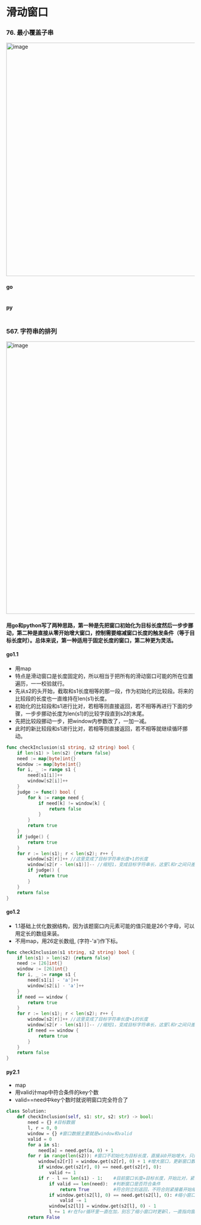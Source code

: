 # 滑动窗口
### 76. 最小覆盖子串
[<img width="622" alt="image" src="https://user-images.githubusercontent.com/70481780/217740599-5b7873ee-03a8-4dbc-8fab-ac9ff65275f1.png">](https://leetcode.cn/problems/minimum-window-substring/)

#### go
```go

```
#### py
```py

```
### 567. 字符串的排列
[<img width="726" alt="image" src="https://user-images.githubusercontent.com/70481780/216898826-58bb40dd-7fa6-48fd-a911-3c03684b8a20.png">
](https://leetcode.cn/problems/permutation-in-string/)
#### 用go和python写了两种思路，第一种是先把窗口初始化为目标长度然后一步步挪动，第二种是直接从零开始增大窗口，控制需要缩减窗口长度的触发条件（等于目标长度时）。总体来说，第一种适用于固定长度的窗口，第二种更为灵活。
#### go1.1
- 用map
- 特点是滑动窗口是长度固定的，所以相当于把所有的滑动窗口可能的所在位置遍历，一一校验就行。
- 先从s2的头开始，截取和s1长度相等的那一段，作为初始化的比较段。将来的比较段的长度也一直维持在len(s1)长度。
- 初始化的比较段和s1进行比对，若相等则直接返回，若不相等再进行下面的步骤，一步步挪动长度为len(s1)的比较字段直到s2的末尾。
- 先把比较段挪动一步，把window内参数改了，一加一减。
- 此时的新比较段和s1进行比对，若相等则直接返回，若不相等就继续循环挪动。
```go
func checkInclusion(s1 string, s2 string) bool {
    if len(s1) > len(s2) {return false}
    need := map[byte]int{}
    window := map[byte]int{}
    for i, _ := range s1 {
        need[s1[i]]++
        window[s2[i]]++
    }
    judge := func() bool {
        for k := range need {
            if need[k] != window[k] {
                return false
            }
        } 
        return true
    }
    if judge() {
        return true
    }
    for r := len(s1); r < len(s2); r++ {
        window[s2[r]]++ //这里变成了目标字符串长度+1的长度
        window[s2[r - len(s1)]]-- //缩短1，变成目标字符串长，这里l和r之间只差len(s1)而不是len(s1)-1，是因为该解法的中间时刻比较段长度是len(s1)+1
        if judge() {
            return true
        }
    }
    return false
}
```
#### go1.2
- 1.1基础上优化数据结构，因为该题窗口内元素可能的值只能是26个字母，可以用定长的数组来装。
- 不用map，用26定长数组, (字符-'a')作下标。
```go
func checkInclusion(s1 string, s2 string) bool {
    if len(s1) > len(s2) {return false}
    need := [26]int{}
    window := [26]int{}
    for i, _ := range s1 {
        need[s1[i] - 'a']++
        window[s2[i] - 'a']++
    }
    if need == window {
        return true
    }
    for r := len(s1); r < len(s2); r++ {
        window[s2[r]]++ //这里变成了目标字符串长度+1的长度
        window[s2[r - len(s1)]]-- //缩短1，变成目标字符串长，这里l和r之间只差len(s1)而不是len(s1)-1，是因为该解法的中间时刻比较段长度是len(s1)+1
        if need == window {
            return true
        }
    }
    return false
}
```
#### py2.1
- map
- 用valid计map中符合条件的key个数
- valid==need中key个数时就说明窗口完全符合了
```py
class Solution:
    def checkInclusion(self, s1: str, s2: str) -> bool:
        need = {} #目标数据
        l, r = 0, 0
        window = {} #窗口数据主要就是window和valid
        valid = 0
        for a in s1:
            need[a] = need.get(a, 0) + 1
        for r in range(len(s2)): #窗口不初始化为目标长度，直接从0开始增大，只控制它增到目标大小时就进行缩减
            window[s2[r]] = window.get(s2[r], 0) + 1 #增大窗口，更新窗口数据
            if window.get(s2[r], 0) == need.get(s2[r], 0):
                valid += 1
            if r - l == len(s1) - 1:    #目前窗口长度=目标长度，开始比对，紧接着下一步要收缩窗口才能继续重新增大窗口
                if valid == len(need):  #判断窗口是否符合条件
                    return True         #符合则立刻返回，不符合则紧接着开始缩小窗口，为了for循环下一轮的增大窗口（由于该题窗口为定长）
                if window.get(s2[l], 0) == need.get(s2[l], 0): #缩小窗口，更新窗口数据
                    valid -= 1
                window[s2[l]] = window.get(s2[l], 0) - 1
                l += 1 #r在for循环里一直在加，别忘了缩小窗口时更新l，一直指向窗口最左侧index
        return False
```

